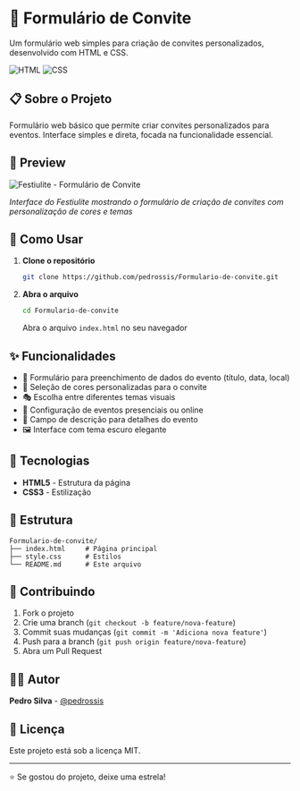 # 📧 Formulário de Convite

Um formulário web simples para criação de convites personalizados, desenvolvido com HTML e CSS.

![HTML](https://img.shields.io/badge/HTML-5-orange.svg)
![CSS](https://img.shields.io/badge/CSS-3-blue.svg)

## 📋 Sobre o Projeto

Formulário web básico que permite criar convites personalizados para eventos. Interface simples e direta, focada na funcionalidade essencial.

## 📸 Preview

![Festiulite - Formulário de Convite](https://github.com/pedrossis/Formulario-de-convite/blob/main/preview.png?raw=true)

*Interface do Festiulite mostrando o formulário de criação de convites com personalização de cores e temas*

## 🚀 Como Usar

1. **Clone o repositório**
   ```bash
   git clone https://github.com/pedrossis/Formulario-de-convite.git
   ```

2. **Abra o arquivo**
   ```bash
   cd Formulario-de-convite
   ```
   Abra o arquivo `index.html` no seu navegador

## ✨ Funcionalidades

- 📝 Formulário para preenchimento de dados do evento (título, data, local)
- 🎨 Seleção de cores personalizadas para o convite
- 🎭 Escolha entre diferentes temas visuais
- 📅 Configuração de eventos presenciais ou online
- 📝 Campo de descrição para detalhes do evento
- 🖼️ Interface com tema escuro elegante

## 🔧 Tecnologias

- **HTML5** - Estrutura da página
- **CSS3** - Estilização

## 📁 Estrutura

```
Formulario-de-convite/
├── index.html     # Página principal
├── style.css      # Estilos
└── README.md      # Este arquivo
```

## 🤝 Contribuindo

1. Fork o projeto
2. Crie uma branch (`git checkout -b feature/nova-feature`)
3. Commit suas mudanças (`git commit -m 'Adiciona nova feature'`)
4. Push para a branch (`git push origin feature/nova-feature`)
5. Abra um Pull Request

## 👨‍💻 Autor

**Pedro Silva** - [@pedrossis](https://github.com/pedrossis)

## 📄 Licença

Este projeto está sob a licença MIT.

---

⭐ Se gostou do projeto, deixe uma estrela!
